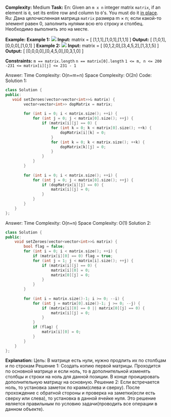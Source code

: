 **Complexity:** Medium
**Task:**
	En: Given an `m x n` integer matrix `matrix`, if an element is `0`, set its entire row and column to `0`'s.
	You must do it [in place](https://en.wikipedia.org/wiki/In-place_algorithm).
	Ru: Дана целочисленная матрица `matrix` размера m × n; если какой-то элемент равен 0, заполнить нулями всю его строку и столбец.
	Необходимо выполнить это на месте.
	
**Example:**
	**Example 1:**
		![](https://assets.leetcode.com/uploads/2020/08/17/mat1.jpg)
		**Input:** matrix = [ [1,1,1],[1,0,1],[1,1,1] ]
		**Output:** [ [1,0,1],[0,0,0],[1,0,1] ]
	**Example 2:**
		![](https://assets.leetcode.com/uploads/2020/08/17/mat2.jpg)
		**Input:** matrix = [ [0,1,2,0],[3,4,5,2],[1,3,1,5] ]
		**Output:** [ [0,0,0,0],[0,4,5,0],[0,3,1,0] ]

**Constraints:**
	`m == matrix.length`
	`n == matrix[0].length`
	`1 <= m, n <= 200`
	`-231 <= matrix[i][j] <= 231 - 1`
	
Answer:
	Time Complexity: O(n+m+n)
	Space Complexity: O(2n)
Code:
Solution 1:
```cpp
class Solution {
public:
   void setZeroes(vector<vector<int>>& matrix) {
		vector<vector<int>> dopMatrix = matrix;
	
		for (int i = 0; i < matrix.size(); ++i) {
			for (int j = 0; j < matrix[0].size(); ++j) {
				if (matrix[i][j] == 0) {
					for (int k = 0; k < matrix[0].size(); ++k) {
						dopMatrix[i][k] = 0;
					}
					for (int k = 0; k < matrix.size(); ++k) {
						dopMatrix[k][j] = 0;
					}
				}
			}
		}
	
		for (int i = 0; i < matrix.size(); ++i) {
			for (int j = 0; j < matrix[0].size(); ++j) {
				if (dopMatrix[i][j] == 0) {
					matrix[i][j] = 0;
				}
			}
		}
	}
};
```
Answer:
	Time Complexity: O(n+n)
	Space Complexity: O(1)
Solution 2:
```cpp
class Solution {
public:
	void setZeroes(vector<vector<int>>& matrix) {
		bool flag = false;
		for (int i = 0; i < matrix.size(); ++i) {
			if (matrix[i][0] == 0) flag = true;
			for (int j = 1; j < matrix[i].size(); ++j) {
				if (matrix[i][j] == 0) {
					matrix[i][0] = 0;
					matrix[0][j] = 0;
				}
			}
		}
		
		for (int i = matrix.size()-1; i >= 0; --i) {
			for (int j = matrix[0].size()-1; j >= 0; --j) {
				if (matrix[i][0] == 0 || matrix[0][j] == 0) {
					matrix[i][j] = 0;
				}
			}
			if (flag) {
				matrix[i][0] = 0;
			}
		}
	}
};
```
**Explanation:**
	Цель: В матрице есть нули, нужно продлить их по столбцам и по строкам
	Решение 1: Создать копию первой матрицы.
	Проходится по основной матрице и если ноль, то в дополнительной изменять столбцы и строки на ноль для данной позиции.
	В конце проицировать дополнительную матрицу на основную. 
	Решение 2:
	Если встречается ноль, то установка заметок по краям(слева и сверху).
	После прохождение с обратной стороны и проверка на заметки(если есть сверху или слева), то установка в данной ячейке нуля.
	Это решение является правильным по условию задачи(проводить все операции в данном объекте).